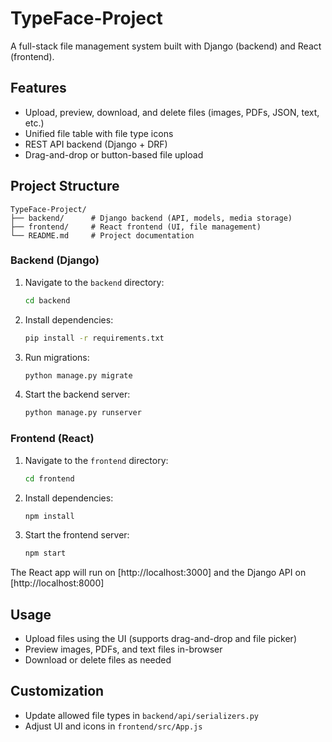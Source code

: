 # TypeFace-Project

A full-stack file management system built with Django (backend) and React (frontend).

## Features
- Upload, preview, download, and delete files (images, PDFs, JSON, text, etc.)
- Unified file table with file type icons
- REST API backend (Django + DRF)
- Drag-and-drop or button-based file upload

## Project Structure

```
TypeFace-Project/
├── backend/      # Django backend (API, models, media storage)
├── frontend/     # React frontend (UI, file management)
└── README.md     # Project documentation
```

### Backend (Django)
1. Navigate to the `backend` directory:
   ```sh
   cd backend
   ```
2. Install dependencies:
   ```sh
   pip install -r requirements.txt
   ```
3. Run migrations:
   ```sh
   python manage.py migrate
   ```
4. Start the backend server:
   ```sh
   python manage.py runserver
   ```

### Frontend (React)
1. Navigate to the `frontend` directory:
   ```sh
   cd frontend
   ```
2. Install dependencies:
   ```sh
   npm install
   ```
3. Start the frontend server:
   ```sh
   npm start
   ```

The React app will run on [http://localhost:3000] and the Django API on [http://localhost:8000]

## Usage
- Upload files using the UI (supports drag-and-drop and file picker)
- Preview images, PDFs, and text files in-browser
- Download or delete files as needed

## Customization
- Update allowed file types in `backend/api/serializers.py`
- Adjust UI and icons in `frontend/src/App.js`

